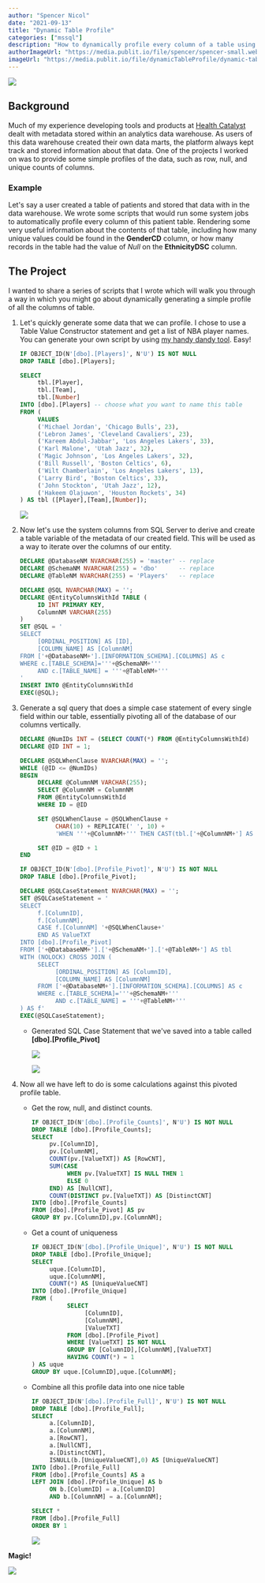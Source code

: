 ```yaml
---
author: "Spencer Nicol"
date: "2021-09-13"
title: "Dynamic Table Profile"
categories: ["mssql"]
description: "How to dynamically profile every column of a table using TSQL"
authorImageUrl: "https://media.publit.io/file/spencer/spencer-small.webp"
imageUrl: "https://media.publit.io/file/dynamicTableProfile/dynamic-table-profile.webp"
---
```


![](https://media.publit.io/file/dynamicTableProfile/dynamic-table-profile.webp)

## Background

Much of my experience developing tools and products at [Health Catalyst](https://healthcatalyst.com) dealt with metadata stored within an analytics data warehouse. As users of this data warehouse created their own data marts, the platform always kept track and stored information about that data. One of the projects I worked on was to provide some simple profiles of the data, such as row, null, and unique counts of columns.

### Example

Let's say a user created a table of patients and stored that data with in the data warehouse. We wrote some scripts that would run some system jobs to automatically profile every column of this patient table. Rendering some very useful information about the contents of that table, including how many unique values could be found in the **GenderCD** column, or how many records in the table had the value of _Null_ on the **EthnicityDSC** column.

## The Project

I wanted to share a series of scripts that I wrote which will walk you through a way in which you might go about dynamically generating a simple profile of all the columns of table.

1. Let's quickly generate some data that we can profile. I chose to use a Table Value Constructor statement and get a list of NBA player names. You can generate your own script by using [my handy dandy tool](table-value-constructor). Easy!

   ```sql
   IF OBJECT_ID(N'[dbo].[Players]', N'U') IS NOT NULL
   DROP TABLE [dbo].[Players];

   SELECT
        tbl.[Player],
        tbl.[Team],
        tbl.[Number]
   INTO [dbo].[Players] -- choose what you want to name this table
   FROM (
        VALUES
        ('Michael Jordan', 'Chicago Bulls', 23),
        ('Lebron James', 'Cleveland Cavaliers', 23),
        ('Kareem Abdul-Jabbar', 'Los Angeles Lakers', 33),
        ('Karl Malone', 'Utah Jazz', 32),
        ('Magic Johnson', 'Los Angeles Lakers', 32),
        ('Bill Russell', 'Boston Celtics', 6),
        ('Wilt Chamberlain', 'Los Angeles Lakers', 13),
        ('Larry Bird', 'Boston Celtics', 33),
        ('John Stockton', 'Utah Jazz', 12),
        ('Hakeem Olajuwon', 'Houston Rockets', 34)
   ) AS tbl ([Player],[Team],[Number]);
   ```

   ![](https://media.publit.io/file/dynamicTableProfile/data_example.webp)

2. Now let's use the system columns from SQL Server to derive and create a table variable of the metadata of our created field. This will be used as a way to iterate over the columns of our entity.

   ```sql
   DECLARE @DatabaseNM NVARCHAR(255) = 'master' -- replace
   DECLARE @SchemaNM NVARCHAR(255) = 'dbo'      -- replace
   DECLARE @TableNM NVARCHAR(255) = 'Players'   -- replace

   DECLARE @SQL NVARCHAR(MAX) = '';
   DECLARE @EntityColumnsWithId TABLE (
        ID INT PRIMARY KEY,
        ColumnNM VARCHAR(255)
   )
   SET @SQL = '
   SELECT
        [ORDINAL_POSITION] AS [ID],
        [COLUMN_NAME] AS [ColumnNM]
   FROM ['+@DatabaseNM+'].[INFORMATION_SCHEMA].[COLUMNS] AS c
   WHERE c.[TABLE_SCHEMA]='''+@SchemaNM+'''
        AND c.[TABLE_NAME] = '''+@TableNM+'''
   '
   INSERT INTO @EntityColumnsWithId
   EXEC(@SQL);
   ```

3. Generate a sql query that does a simple case statement of every single field within our table, essentially pivoting all of the database of our columns vertically.

   ```sql
   DECLARE @NumIDs INT = (SELECT COUNT(*) FROM @EntityColumnsWithId)
   DECLARE @ID INT = 1;

   DECLARE @SQLWhenClause NVARCHAR(MAX) = '';
   WHILE (@ID <= @NumIDs)
   BEGIN
        DECLARE @ColumnNM VARCHAR(255);
        SELECT @ColumnNM = ColumnNM
        FROM @EntityColumnsWithId
        WHERE ID = @ID

        SET @SQLWhenClause = @SQLWhenClause +
             CHAR(10) + REPLICATE(' ', 10) +
             'WHEN '''+@ColumnNM+''' THEN CAST(tbl.['+@ColumnNM+'] AS SQL_VARIANT) '

        SET @ID = @ID + 1
   END

   IF OBJECT_ID(N'[dbo].[Profile_Pivot]', N'U') IS NOT NULL
   DROP TABLE [dbo].[Profile_Pivot];

   DECLARE @SQLCaseStatement NVARCHAR(MAX) = '';
   SET @SQLCaseStatement = '
   SELECT
        f.[ColumnID],
        f.[ColumnNM],
        CASE f.[ColumnNM] '+@SQLWhenClause+'
        END AS ValueTXT
   INTO [dbo].[Profile_Pivot]
   FROM ['+@DatabaseNM+'].['+@SchemaNM+'].['+@TableNM+'] AS tbl
   WITH (NOLOCK) CROSS JOIN (
        SELECT
             [ORDINAL_POSITION] AS [ColumnID],
             [COLUMN_NAME] AS [ColumnNM]
        FROM ['+@DatabaseNM+'].[INFORMATION_SCHEMA].[COLUMNS] AS c
        WHERE c.[TABLE_SCHEMA]='''+@SchemaNM+'''
             AND c.[TABLE_NAME] = '''+@TableNM+'''
   ) AS f'
   EXEC(@SQLCaseStatement);
   ```

   - Generated SQL Case Statement that we've saved into a table called **[dbo].[Profile_Pivot]**

     ![](https://media.publit.io/file/dynamicTableProfile/generated-case-statement.webp)

     ![](https://media.publit.io/file/dynamicTableProfile/generated_case-statement-data.webp)

4. Now all we have left to do is some calculations against this pivoted profile table.

   - Get the row, null, and distinct counts.

     ```sql
     IF OBJECT_ID(N'[dbo].[Profile_Counts]', N'U') IS NOT NULL
     DROP TABLE [dbo].[Profile_Counts];
     SELECT
          pv.[ColumnID],
          pv.[ColumnNM],
          COUNT(pv.[ValueTXT]) AS [RowCNT],
          SUM(CASE
               WHEN pv.[ValueTXT] IS NULL THEN 1
               ELSE 0
          END) AS [NullCNT],
          COUNT(DISTINCT pv.[ValueTXT]) AS [DistinctCNT]
     INTO [dbo].[Profile_Counts]
     FROM [dbo].[Profile_Pivot] AS pv
     GROUP BY pv.[ColumnID],pv.[ColumnNM];
     ```

   - Get a count of uniqueness

     ```sql
     IF OBJECT_ID(N'[dbo].[Profile_Unique]', N'U') IS NOT NULL
     DROP TABLE [dbo].[Profile_Unique];
     SELECT
          uque.[ColumnID],
          uque.[ColumnNM],
          COUNT(*) AS [UniqueValueCNT]
     INTO [dbo].[Profile_Unique]
     FROM (
               SELECT
                    [ColumnID],
                    [ColumnNM],
                    [ValueTXT]
               FROM [dbo].[Profile_Pivot]
               WHERE [ValueTXT] IS NOT NULL
               GROUP BY [ColumnID],[ColumnNM],[ValueTXT]
               HAVING COUNT(*) = 1
     ) AS uque
     GROUP BY uque.[ColumnID],uque.[ColumnNM];
     ```

   - Combine all this profile data into one nice table

     ```sql
     IF OBJECT_ID(N'[dbo].[Profile_Full]', N'U') IS NOT NULL
     DROP TABLE [dbo].[Profile_Full];
     SELECT
          a.[ColumnID],
          a.[ColumnNM],
          a.[RowCNT],
          a.[NullCNT],
          a.[DistinctCNT],
          ISNULL(b.[UniqueValueCNT],0) AS [UniqueValueCNT]
     INTO [dbo].[Profile_Full]
     FROM [dbo].[Profile_Counts] AS a
     LEFT JOIN [dbo].[Profile_Unique] AS b
          ON b.[ColumnID] = a.[ColumnID]
          AND b.[ColumnNM] = a.[ColumnNM];
     ```

     ```sql
     SELECT *
     FROM [dbo].[Profile_Full]
     ORDER BY 1
     ```

     ![](https://media.publit.io/file/dynamicTableProfile/output.webp)

**Magic!**

![](https://media.giphy.com/media/NmerZ36iBkmKk/giphy.gif)
